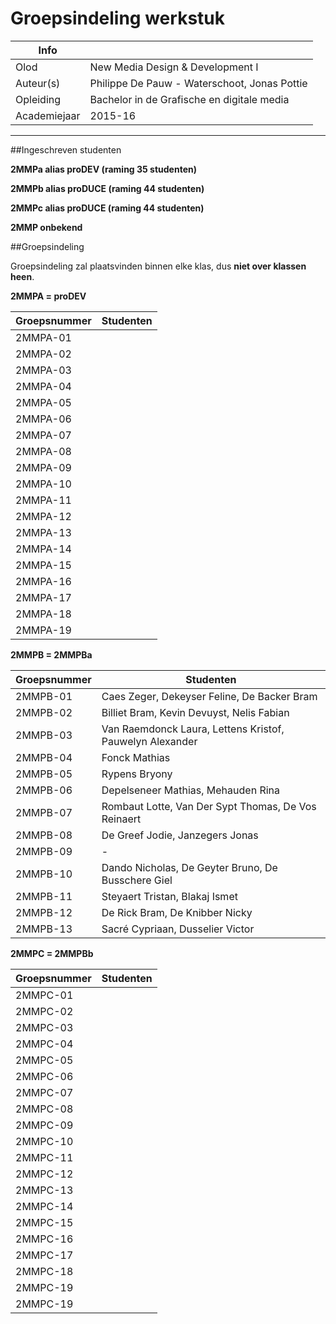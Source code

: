 ﻿Groepsindeling werkstuk
=======================================

|Info|  |
|----|---|
|Olod|New Media Design & Development I|
|Auteur(s)|Philippe De Pauw - Waterschoot, Jonas Pottie|
|Opleiding|Bachelor in de Grafische en digitale media|
|Academiejaar|2015-16|

***

##Ingeschreven studenten

**2MMPa alias proDEV (raming 35 studenten)**

**2MMPb alias proDUCE (raming 44 studenten)**

**2MMPc alias proDUCE (raming 44 studenten)**

**2MMP onbekend**

##Groepsindeling

Groepsindeling zal plaatsvinden binnen elke klas, dus **niet over klassen heen**.

**2MMPA = proDEV**

|Groepsnummer|Studenten|
|------------|---------|
|2MMPA-01||
|2MMPA-02||
|2MMPA-03||
|2MMPA-04||
|2MMPA-05||
|2MMPA-06||
|2MMPA-07||
|2MMPA-08||
|2MMPA-09||
|2MMPA-10||
|2MMPA-11||
|2MMPA-12||
|2MMPA-13||
|2MMPA-14||
|2MMPA-15||
|2MMPA-16||
|2MMPA-17||
|2MMPA-18||
|2MMPA-19||

**2MMPB = 2MMPBa**

|Groepsnummer|Studenten|
|------------|---------|
|2MMPB-01|Caes Zeger, Dekeyser Feline, De Backer Bram|
|2MMPB-02|Billiet Bram, Kevin Devuyst, Nelis Fabian|
|2MMPB-03|Van Raemdonck Laura, Lettens Kristof, Pauwelyn Alexander|
|2MMPB-04|Fonck Mathias|
|2MMPB-05|Rypens Bryony|
|2MMPB-06|Depelseneer Mathias, Mehauden Rina|
|2MMPB-07|Rombaut Lotte, Van Der Sypt Thomas, De Vos Reinaert|
|2MMPB-08|De Greef Jodie, Janzegers Jonas|
|2MMPB-09|-|
|2MMPB-10|Dando Nicholas, De Geyter Bruno, De Busschere Giel|
|2MMPB-11|Steyaert Tristan, Blakaj Ismet|
|2MMPB-12|De Rick Bram, De Knibber Nicky|
|2MMPB-13|Sacré Cypriaan, Dusselier Victor|

**2MMPC = 2MMPBb**

|Groepsnummer|Studenten|
|------------|---------|
|2MMPC-01||
|2MMPC-02||
|2MMPC-03||
|2MMPC-04||
|2MMPC-05||
|2MMPC-06||
|2MMPC-07||
|2MMPC-08||
|2MMPC-09||
|2MMPC-10||
|2MMPC-11||
|2MMPC-12||
|2MMPC-13||
|2MMPC-14||
|2MMPC-15||
|2MMPC-16||
|2MMPC-17||
|2MMPC-18||
|2MMPC-19||
|2MMPC-19||


